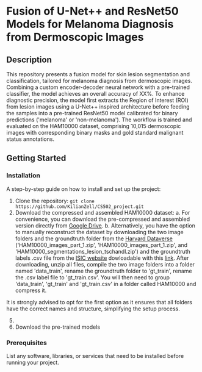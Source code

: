 # Fusion of U-Net++ and ResNet50 Models for Melanoma Diagnosis from Dermoscopic Images

## Description

This repository presents a fusion model for skin lesion segmentation and classification, tailored for melanoma diagnosis from dermoscopic images. Combining a custom encoder-decoder neural network with a pre-trained classifier, the model achieves an overall accuracy of XX%. To enhance diagnostic precision, the model first extracts the Region of Interest (ROI) from lesion images using a U-Net++ inspired architecture before feeding the samples into a pre-trained ResNet50 model calibrated for binary predictions ('melanoma' or 'non-melanoma'). The workflow is trained and evaluated on the HAM10000 dataset, comprising 10,015 dermoscopic images with corresponding binary masks and gold standard malignant status annotations.

## Getting Started

### Installation
A step-by-step guide on how to install and set up the project:
1. Clone the repository: `git clone https://github.com/KilianZell/CS502_project.git`
2. Download the compressed and assembled HAM10000 dataset:
  a. For convenience, you can download the pre-compressed and assembled version directly from [Google Drive](https://drive.google.com/file/d/1suJWzU8Oc4yJJraoR6ARsDSo-HFOFNmy/view?usp=share_link).
  b. Alternatively, you have the option to manually reconstruct the dataset by downloading the two image folders and the groundtruth folder from the [Harvard Dataverse](https://dataverse.harvard.edu/dataset.xhtml?persistentId=doi:10.7910/DVN/DBW86T) ('HAM10000_images_part_1.zip', 'HAM10000_images_part_1.zip', and 'HAM10000_segmentations_lesion_tschandl.zip') and the groundtruth labels .csv file from the [ISIC website](https://challenge.isic-archive.com/data/#2018) dowloadable with this [link](https://isic-challenge-data.s3.amazonaws.com/2018/ISIC2018_Task3_Training_GroundTruth.zip). After downloading, unzip all files, compile the two image folders into a folder named 'data_train', rename the groundtruth folder to 'gt_train', rename the .csv label file to 'gt_train.csv'. You will then need to group 'data_train', 'gt_train' and 'gt_train.csv' in a folder called HAM10000 and compress it.

It is strongly advised to opt for the first option as it ensures that all folders have the correct names and structure, simplifying the setup process.


5. 
4. Download the pre-trained models


### Prerequisites

List any software, libraries, or services that need to be installed before running your project.

